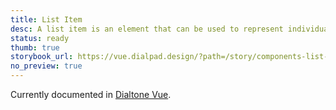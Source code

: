 ```yaml
---
title: List Item
desc: A list item is an element that can be used to represent individual items in a list.
status: ready
thumb: true
storybook_url: https://vue.dialpad.design/?path=/story/components-list-item--default
no_preview: true
---
```


<aside class="d-notice d-notice--info d-mt24 d-wmx100p" role="status" aria-hidden="false">
  <div class="d-notice__icon">
    <dt-icon name="info"></dt-icon>
  </div>
  <div class="d-notice__content d-stack4">
    <p class="d-notice__message">
      Currently documented in <a href="https://vue.dialpad.design/?path=/docs/components-list-item--default" class="d-link d-link--muted">Dialtone Vue</a>.
    </p>
  </div>
</aside>
